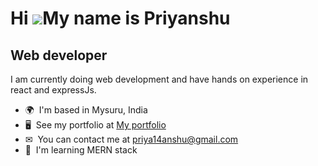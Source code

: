 Hi ![](https://user-images.githubusercontent.com/18350557/176309783-0785949b-9127-417c-8b55-ab5a4333674e.gif)My name is Priyanshu
=================================================================================================================================

Web developer
-------------

I am currently doing web development and have hands on experience in react and expressJs.

*   🌍  I'm based in Mysuru, India
*   🖥  See my portfolio at [My portfolio](http://priyanshu-portfolio-react.netlify.app/)
*   ✉  You can contact me at [priya14anshu@gmail.com](mailto:priya14anshu@gmail.com)
*   🧠  I'm learning MERN stack
